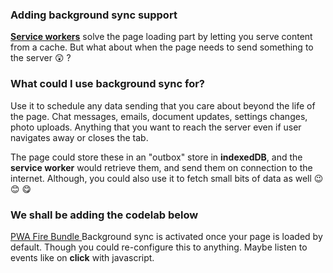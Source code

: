 
### **Adding background sync support**

[**Service workers**](https://pwafire.org/developer/docs/service-worker/) solve the page loading part by letting you serve content from a cache. But what about when the page needs to send something to the server  😲 ?

### **What could I use background sync for?**

Use it to schedule any data sending that you care about beyond the life of the page. Chat messages, emails, document updates, settings changes, photo uploads. Anything that you want to reach the server even if user navigates away or closes the tab. 

The page could store these in an "outbox" store in **indexedDB**, and the **service worker** would retrieve them, and send them on connection to the internet. Although, you could also use it to fetch small bits of data as well 😉 😊 😋

### **We shall be adding the codelab below**

[PWA Fire Bundle ](https://github.com/mayeedwin/pwafire/tree/master/pwafire-bundle) Background sync is activated once your page is loaded by default. Though you could re-configure this to anything. Maybe listen to events like on **click** with javascript.

